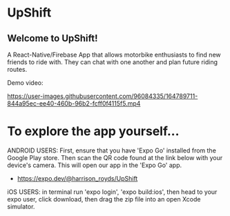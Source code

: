 # UpShift

## Welcome to UpShift!

A React-Native/Firebase App that allows motorbike enthusiasts to find new friends to ride with. They can chat with one another and plan future riding routes.

Demo video:

https://user-images.githubusercontent.com/96084335/164789711-844a95ec-ee40-460b-96b2-fcff0f4115f5.mp4

# To explore the app yourself...

ANDROID USERS: First, ensure that you have 'Expo Go' installed from the Google Play store. Then scan the QR code found at the link below with your device's camera. This will open our app in the 'Expo Go' app.

- https://expo.dev/@harrison_royds/UpShift

iOS USERS: in terminal run 'expo login', 'expo build:ios', then head to your expo user, click download, then drag the zip file into an open Xcode simulator.
